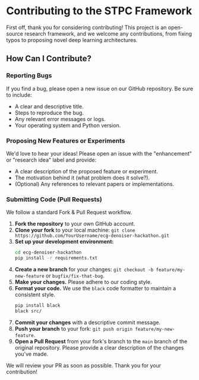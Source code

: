 # Contributing to the STPC Framework

First off, thank you for considering contributing! This project is an open-source research framework, and we welcome any contributions, from fixing typos to proposing novel deep learning architectures.

## How Can I Contribute?

### Reporting Bugs

If you find a bug, please open a new issue on our GitHub repository. Be sure to include:

- A clear and descriptive title.
- Steps to reproduce the bug.
- Any relevant error messages or logs.
- Your operating system and Python version.

### Proposing New Features or Experiments

We'd love to hear your ideas! Please open an issue with the "enhancement" or "research idea" label and provide:

- A clear description of the proposed feature or experiment.
- The motivation behind it (what problem does it solve?).
- (Optional) Any references to relevant papers or implementations.

### Submitting Code (Pull Requests)

We follow a standard Fork & Pull Request workflow.

1.  **Fork the repository** to your own GitHub account.
2.  **Clone your fork** to your local machine: `git clone https://github.com/YourUsername/ecg-denoiser-hackathon.git`
3.  **Set up your development environment:**
    ```bash
    cd ecg-denoiser-hackathon
    pip install -r requirements.txt
    ```
4.  **Create a new branch** for your changes: `git checkout -b feature/my-new-feature` or `bugfix/fix-that-bug`.
5.  **Make your changes.** Please adhere to our coding style.
6.  **Format your code.** We use the `black` code formatter to maintain a consistent style.
    ```bash
    pip install black
    black src/
    ```
7.  **Commit your changes** with a descriptive commit message.
8.  **Push your branch** to your fork: `git push origin feature/my-new-feature`.
9.  **Open a Pull Request** from your fork's branch to the `main` branch of the original repository. Please provide a clear description of the changes you've made.

We will review your PR as soon as possible. Thank you for your contribution!
